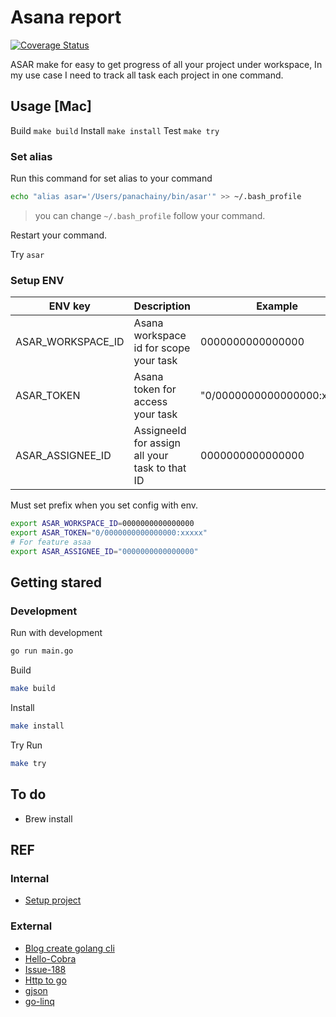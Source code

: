 # Asana report

[![Coverage Status](https://coveralls.io/repos/github/panachainy/asana-report/badge.svg?branch=main)](https://coveralls.io/github/panachainy/asana-report?branch=main)

ASAR make for easy to get progress of all your project under workspace, In my use case I need to track all task each project in one command.

## Usage [Mac]

Build `make build`
Install `make install`
Test `make try`

### Set alias

Run this command for set alias to your command

```sh
echo "alias asar='/Users/panachainy/bin/asar'" >> ~/.bash_profile
```

> you can change `~/.bash_profile` follow your command.

Restart your command.

Try `asar`

### Setup ENV

| ENV key           | Description                                    | Example                    | Remark                                                                                       |
| ----------------- | ---------------------------------------------- | -------------------------- | -------------------------------------------------------------------------------------------- |
| ASAR_WORKSPACE_ID | Asana workspace id for scope your task         | 0000000000000000           | [API check workspaceId from your account](https://app.asana.com/api/1.0/workspaces)          |
| ASAR_TOKEN        | Asana token for access your task               | "0/0000000000000000:xxxxx" | [Create your personal token](https://app.asana.com/0/developer-console)                      |
| ASAR_ASSIGNEE_ID  | AssigneeId for assign all your task to that ID | 0000000000000000           | You can get from ASAR_TOKEN in `"0/0000000000000000:xxxxx"` at `0000000000000000` is your id |

Must set prefix when you set config with env.

```sh
export ASAR_WORKSPACE_ID=0000000000000000
export ASAR_TOKEN="0/0000000000000000:xxxxx"
# For feature asaa
export ASAR_ASSIGNEE_ID="0000000000000000"
```

## Getting stared

### Development

Run with development

```sh
go run main.go
```

Build

```sh
make build
```

Install

```sh
make install
```

Try Run

```sh
make try
```

## To do

- Brew install

## REF

### Internal

- [Setup project](docs/setup-project.md)

### External

- [Blog create golang cli](https://sbstjn.com/blog/create-golang-cli-application-with-cobra-and-goxc/)
- [Hello-Cobra](https://github.com/KEINOS/Hello-Cobra)
- [Issue-188](https://github.com/spf13/viper/issues/188#issuecomment-399884438)
- [Http to go](https://mholt.github.io/curl-to-go/)
- [gjson](https://github.com/tidwall/gjson)
- [go-linq](https://github.com/ahmetb/go-linq)
